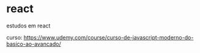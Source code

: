 # react
estudos em react

curso: https://www.udemy.com/course/curso-de-javascript-moderno-do-basico-ao-avancado/
